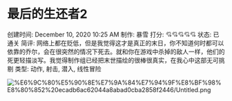 # 最后的生还者2

创建时间: December 10, 2020 10:25 AM
制作: 暴雪
打分: 💘💘💘💘💘
状态: 已通关
简评: 网络上都在贬低，但是我觉得这才是真正的末日，你不知道何时都可以依靠的乔尔，会在很突然的情况下死去。就和你在游戏中杀掉的敌人一样，他们的死更轻描淡写。我觉得制作组已经把末世描绘的很棒很真实，在我心中这部无可挑剔
类型: 动作, 射击, 潜入, 线性冒险

![%E6%9C%80%E5%90%8E%E7%9A%84%E7%94%9F%E8%BF%98%E8%80%852%20ecadb6ac62044a8abad0cba2858f2446/Untitled.png](%E6%9C%80%E5%90%8E%E7%9A%84%E7%94%9F%E8%BF%98%E8%80%852%20ecadb6ac62044a8abad0cba2858f2446/Untitled.png)